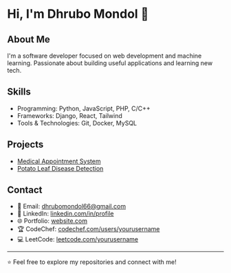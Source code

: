 # Hi, I'm Dhrubo Mondol 👋

## About Me
I'm a software developer focused on web development and machine learning. Passionate about building useful applications and learning new tech.

## Skills
- Programming: Python, JavaScript, PHP, C/C++
- Frameworks: Django, React, Tailwind
- Tools & Technologies: Git, Docker, MySQL

## Projects
- [Medical Appointment System](https://github.com/dhrubomondol66/PHP-code)
- [Potato Leaf Disease Detection](https://github.com/dhrubomondol66/potato-leaf-disease)

## Contact
- 📧 Email: dhrubomondol66@gmail.com
- 🔗 LinkedIn: [linkedin.com/in/profile]([https://linkedin.com/in/yourprofile](https://www.linkedin.com/in/dhrubo-mondol-664554229/))
- 🌐 Portfolio: [website.com](https://yourwebsite.com)
- 🏆 CodeChef: [codechef.com/users/yourusername]([https://www.codechef.com/users/yourusername](https://www.codechef.com/users/dhrubomondol66))
- 💻 LeetCode: [leetcode.com/yourusername]([https://leetcode.com/yourusername](https://leetcode.com/u/dhrubomondol66/))

---

⭐️ Feel free to explore my repositories and connect with me!
